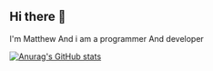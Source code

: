 ## Hi there 👋
I'm Matthew And i am a programmer And developer


[![Anurag's GitHub stats](https://github-readme-stats.vercel.app/api?username=Matthewire07)](https://github.com/anuraghazra/github-readme-stats)
<!--
**Matthewire07/Matthewire07** is a ✨ _special_ ✨ repository because its `README.md` (this file) appears on your GitHub profile.

Here are some ideas to get you started:

- 🔭 I’m currently working on ...
- 🌱 I’m currently learning ...
- 👯 I’m looking to collaborate on ...
- 🤔 I’m looking for help with ...
- 💬 Ask me about ...
- 📫 How to reach me: ...
- 😄 Pronouns: ...
- ⚡ Fun fact: ...
-->
